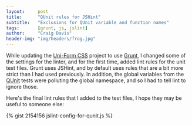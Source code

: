 ```yaml
---
layout:     post
title:      "QUnit rules for JSHint"
subtitle:   "Exclusions for QUnit variable and function names"
tags:       [grunt, js, jslint]
author:     "Craig Davis"
header-img: "img/headers/frog.jpg"
---
```


While updating the [Uni-Form CSS][uniform] project to use [Grunt][grunt], I changed some of the settings for the linter, and for the first time, added lint rules for the unit test files. Grunt uses JSHint, and by default uses rules that are a bit more strict than I had used previously. In addition, the global variables from the [QUnit][qunit] tests were polluting the global namespace, and so I had to tell lint to ignore those.

Here's the final lint rules that I added to the test files, I hope they may be useful to someone else:

{% gist 2154156 jslint-config-for-qunit.js %}

[uniform]: http://sprawsm.com/uni-form/
[grunt]: https://github.com/cowboy/grunt
[qunit]: http://qunitjs.com/
